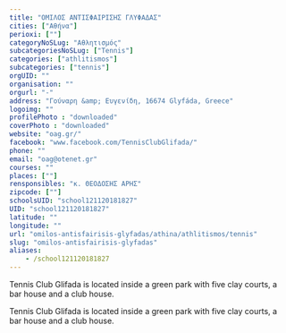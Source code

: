 ```yaml
---
title: "ΟΜΙΛΟΣ ΑΝΤΙΣΦΑΙΡΙΣΗΣ ΓΛΥΦΑΔΑΣ"
cities: ["Αθήνα"]
perioxi: [""]
categoryNoSLug: "Αθλητισμός"
subcategoriesNoSLug: ["Tennis"]
categories: ["athlitismos"]
subcategories: ["tennis"]
orgUID: ""
organisation: ""
orgurl: "-"
address: "Γούναρη &amp; Ευγενίδη, 16674 Glyfáda, Greece"
logoimg: ""
profilePhoto : "downloaded"
coverPhoto : "downloaded"
website: "oag.gr/"
facebook: "www.facebook.com/TennisClubGlifada/"
phone: ""
email: "oag@otenet.gr"
courses: ""
places: [""]
rensponsibles: "κ. ΘΕΟΔΟΣΗΣ ΑΡΗΣ"
zipcode: [""]
schoolsUID: "school121120181827"
UID: "school121120181827"
latitude: ""
longitude: ""
url: "omilos-antisfairisis-glyfadas/athina/athlitismos/tennis"
slug: "omilos-antisfairisis-glyfadas"
aliases:
    - /school121120181827
---
```



Tennis Club Glifada is located inside a green park with five clay courts, a bar house and a club house.

Tennis Club Glifada is located inside a green park with five clay courts, a bar house and a club house.